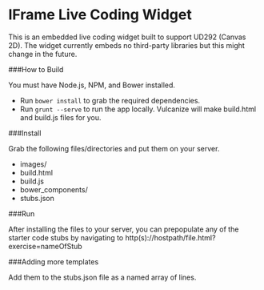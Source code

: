 IFrame Live Coding Widget
=================

This is an embedded live coding widget built to support UD292 (Canvas 2D). The widget currently embeds no third-party libraries but this might change in the future.

###How to Build

You must have Node.js, NPM, and Bower installed.

* Run `bower install` to grab the required dependencies.
* Run `grunt --serve` to run the app locally. Vulcanize will make
  build.html and build.js files for you.

###Install

Grab the following files/directories and put them on your server.

* images/
* build.html
* build.js
* bower_components/
* stubs.json

###Run

After installing the files to your server, you can prepopulate any of
the starter code stubs by navigating to
http(s)://hostpath/file.html?exercise=nameOfStub

###Adding more templates

Add them to the stubs.json file as a named array of lines.
